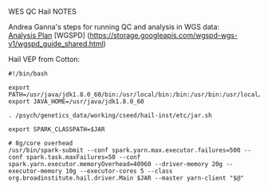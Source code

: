 WES QC Hail NOTES


Andrea Ganna's steps for running QC and analysis in WGS data: \
[Analysis Plan](https://storage.googleapis.com/wgspd-wgs-v1-noshared/Analysis_plan_METSIM.md.html)
[WGSPD] (https://storage.googleapis.com/wgspd-wgs-v1/wgspd_guide_shared.html)



Hail VEP from Cotton:

```
#!/bin/bash

export PATH=/usr/java/jdk1.8.0_60/bin:/usr/local/bin:/bin:/usr/bin:/usr/local/sbin:/usr/sbin:/sbin
export JAVA_HOME=/usr/java/jdk1.8.0_60

. /psych/genetics_data/working/cseed/hail-inst/etc/jar.sh

export SPARK_CLASSPATH=$JAR

# 8g/core overhead
/usr/bin/spark-submit --conf spark.yarn.max.executor.failures=500 --conf spark.task.maxFailures=50 --conf spark.yarn.executor.memoryOverhead=40960 --driver-memory 20g --executor-memory 10g --executor-cores 5 --class org.broadinstitute.hail.driver.Main $JAR --master yarn-client "$@"
```
